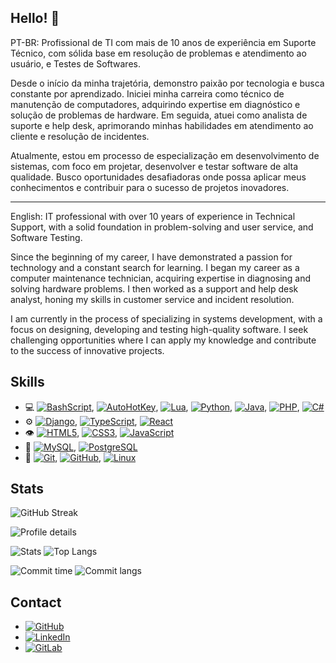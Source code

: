## Hello! 👋

PT-BR: Profissional de TI com mais de 10 anos de experiência em Suporte Técnico, com sólida base em resolução de problemas e atendimento ao usuário, e Testes de Softwares.

Desde o início da minha trajetória, demonstro paixão por tecnologia e busca constante por aprendizado. Iniciei minha carreira como técnico de manutenção de computadores, adquirindo expertise em diagnóstico e solução de problemas de hardware. Em seguida, atuei como analista de suporte e help desk, aprimorando minhas habilidades em atendimento ao cliente e resolução de incidentes.

Atualmente, estou em processo de especialização em desenvolvimento de sistemas, com foco em projetar, desenvolver e testar software de alta qualidade. Busco oportunidades desafiadoras onde possa aplicar meus conhecimentos e contribuir para o sucesso de projetos inovadores.

---
English: IT professional with over 10 years of experience in Technical Support, with a solid foundation in problem-solving and user service, and Software Testing.

Since the beginning of my career, I have demonstrated a passion for technology and a constant search for learning. I began my career as a computer maintenance technician, acquiring expertise in diagnosing and solving hardware problems. I then worked as a support and help desk analyst, honing my skills in customer service and incident resolution.

I am currently in the process of specializing in systems development, with a focus on designing, developing and testing high-quality software. I seek challenging opportunities where I can apply my knowledge and contribute to the success of innovative projects.

## Skills

- 💻 [![BashScript](https://img.shields.io/badge/bash%20script-0101?style=flat&logo=gnubash&logoColor=%23FFFFFF&labelColor=%23000000)](https://www.gnu.org/software/bash/), [![AutoHotKey](https://img.shields.io/badge/AutoHotkey-334455?style=for-the-badge&logo=autohotkey&logoColor=white)](https://www.autohotkey.com/docs/v2/), [![Lua](https://img.shields.io/badge/Lua-2C2D72?style=for-the-badge&logo=lua&logoColor=white)](https://www.lua.org/docs.html), [![Python](https://img.shields.io/badge/python-3670A0?style=for-the-badge&logo=python&logoColor=ffdd54)](https://docs.python.org/3/), [![Java](https://img.shields.io/badge/java-%23ED8B00.svg?style=for-the-badge&logo=openjdk&logoColor=white)](https://docs.oracle.com/en/java/), [![PHP](https://img.shields.io/badge/PHP-777BB4?style=for-the-badge&logo=php&logoColor=white)](https://www.php.net/docs.php), [![C#](https://img.shields.io/badge/C%23-239120?style=for-the-badge&logo=c-sharp&logoColor=white)](https://dotnet.microsoft.com/pt-br/languages/csharp)
- ⚙️ [![Django](https://img.shields.io/badge/django-%23092E20.svg?style=for-the-badge&logo=django&logoColor=white)](https://docs.djangoproject.com/en/5.1/), [![TypeScript](https://img.shields.io/badge/TypeScript-007ACC?style=for-the-badge&logo=typescript&logoColor=white)](https://www.typescriptlang.org/docs/), [![React](https://img.shields.io/badge/React-20232A?style=for-the-badge&logo=react&logoColor=61DAFB)](https://react.dev/learn)
- 👁️ [![HTML5](https://img.shields.io/badge/HTML5-E34F26?style=for-the-badge&logo=html5&logoColor=white)](https://developer.mozilla.org/en-US/docs/Web/HTML), [![CSS3](https://img.shields.io/badge/CSS3-1572B6?style=for-the-badge&logo=css3&logoColor=white)](https://developer.mozilla.org/en-US/docs/Web/CSS), [![JavaScript](https://img.shields.io/badge/JavaScript-F7DF1E?style=for-the-badge&logo=javascript&logoColor=black)](https://developer.mozilla.org/en-US/docs/Web/JavaScript)
- 💽 [![MySQL](https://img.shields.io/badge/MySQL-00000F?style=for-the-badge&logo=mysql&logoColor=white)](https://dev.mysql.com/doc/), [![PostgreSQL](https://img.shields.io/badge/PostgreSQL-000?style=for-the-badge&logo=postgresql)](https://www.postgresql.org/docs/)
- 🧰 [![Git](https://img.shields.io/badge/Git-000?style=for-the-badge&logo=git&logoColor=E94D5F)](https://git-scm.com/doc), [![GitHub](https://img.shields.io/badge/GitHub-000?style=for-the-badge&logo=github&logoColor=30A3DC)](https://docs.github.com/), [![Linux](https://img.shields.io/badge/Linux-000?style=for-the-badge&logo=linux&logoColor=FCC624)](https://distrowatch.com/)

## Stats

![GitHub Streak](https://streak-stats.demolab.com/?user=Tiago-Egas&theme=tokyonight&date_format=j%20M%5B%20Y%5D)

![Profile details](http://github-profile-summary-cards.vercel.app/api/cards/profile-details?username=tiago-egas&theme=tokyonight)

![Stats](http://github-profile-summary-cards.vercel.app/api/cards/stats?username=tiago-egas&theme=tokyonight) ![Top Langs](http://github-profile-summary-cards.vercel.app/api/cards/repos-per-language?username=tiago-egas&theme=tokyonight)

![Commit time](http://github-profile-summary-cards.vercel.app/api/cards/productive-time?username=tiago-egas&theme=tokyonight&utcOffset=8) ![Commit langs](http://github-profile-summary-cards.vercel.app/api/cards/most-commit-language?username=tiago-egas&theme=tokyonight)

## Contact

- [![GitHub](https://img.shields.io/badge/GitHub-100000?style=for-the-badge&logo=github&logoColor=white)](https://github.com/Tiago-Egas)
- [![LinkedIn](https://img.shields.io/badge/LinkedIn-0077B5?style=for-the-badge&logo=linkedin&logoColor=white)](https://www.linkedin.com/in/tiagoegas/)
- [![GitLab](https://img.shields.io/badge/GitLab-330F63?style=for-the-badge&logo=gitlab&logoColor=white)](https://gitlab.com/Tiago-Egas)
